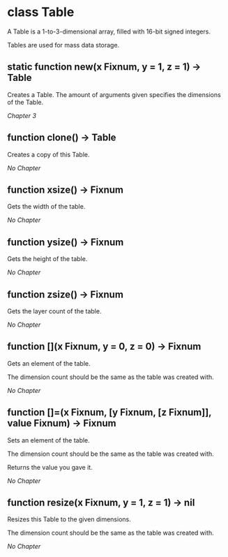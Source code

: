 # class Table

A Table is a 1-to-3-dimensional array, filled with 16-bit signed integers.

Tables are used for mass data storage.

## static function new(x Fixnum, y = 1, z = 1) -> Table

Creates a Table. The amount of arguments given specifies the dimensions of the Table.

*Chapter 3*


## function clone() -> Table

Creates a copy of this Table.

*No Chapter*


## function xsize() -> Fixnum

Gets the width of the table.

*No Chapter*


## function ysize() -> Fixnum

Gets the height of the table.

*No Chapter*


## function zsize() -> Fixnum

Gets the layer count of the table.

*No Chapter*


## function \[\](x Fixnum, y = 0, z = 0) -> Fixnum

Gets an element of the table.

The dimension count should be the same as the table was created with.

*No Chapter*


## function \[\]=(x Fixnum, \[y Fixnum, \[z Fixnum\]\], value Fixnum) -> Fixnum

Sets an element of the table.

The dimension count should be the same as the table was created with.

Returns the value you gave it.

*No Chapter*


## function resize(x Fixnum, y = 1, z = 1) -> nil

Resizes this Table to the given dimensions.

The dimension count should be the same as the table was created with.

*No Chapter*
